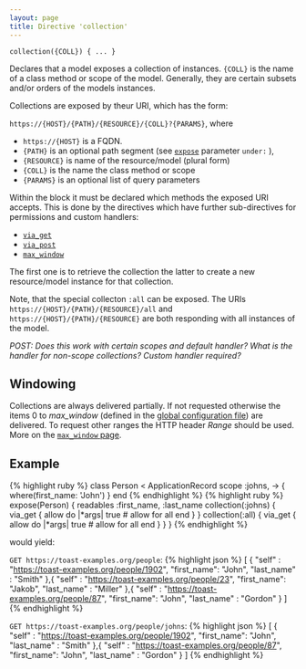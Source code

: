 ```yaml
---
layout: page
title: Directive 'collection'
---
```


`collection({COLL}) { ... }`

Declares that a model exposes a collection of instances. `{COLL}` is the name of a class method or scope of the model. Generally, they are certain subsets and/or orders of the models instances.

Collections are exposed by theur URI, which has the form:

`https://{HOST}/{PATH}/{RESOURCE}/{COLL}?{PARAMS}`, where

* `https://{HOST}` is a FQDN.
* `{PATH}` is an optional path segment (see [`expose`](expose) parameter `under:` ),
* `{RESOURCE}` is name of the resource/model (plural form)
* `{COLL}` is the name the class method or scope
* `{PARAMS}` is an optional list of query parameters

Within the block it must be declared which methods the exposed URI
accepts. This is done by the directives which have further
sub-directives for permissions and custom handlers:

* [`via_get`](via_get) <!-- [C.1]-->
* [`via_post`](via_post) <!-- [C.1] -->
* [`max_window`](max_window) <!-- [C.2] -->

The first one is to retrieve the collection the latter to create a new resource/model instance for that collection.

Note, that the special collecton `:all` can be exposed. The URIs `https://{HOST}/{PATH}/{RESOURCE}/all` and `https://{HOST}/{PATH}/{RESOURCE}` are both responding with all instances of the model.

*POST: Does this work with certain scopes and default handler? What is the handler for non-scope collections? Custom handler required?*

## Windowing

Collections are always delivered partially. If not requested otherwise
the items 0 to _max_window_ (defined in the
[global configuration file](global_config)) are delivered. To request
other ranges the HTTP header _Range_ should be used. More on the
[`max_window` page](max_window).

## Example

{% highlight ruby %}
class Person < ApplicationRecord
  scope :johns, -> { where(first_name: 'John') }
end
{% endhighlight %}
{% highlight ruby %}
expose(Person) {
  readables :first_name, :last_name
  collection(:johns) {
    via_get {
      allow do |*args|
        true # allow for all
      end
    }
  }
  collection(:all) {
    via_get {
      allow do |*args|
        true # allow for all
      end
    }
  }
}
{% endhighlight %}

would yield:

`GET https://toast-examples.org/people`:
{% highlight json %}
[
    {
	"self"      : "https://toast-examples.org/people/1902",
	"first_name": "John",
	"last_name" : "Smith"
    },{
	"self"      : "https://toast-examples.org/people/23",
	"first_name": "Jakob",
	"last_name" : "Miller"
    },{
	"self"      : "https://toast-examples.org/people/87",
	"first_name": "John",
	"last_name" : "Gordon"
    }
]
{% endhighlight %}

`GET https://toast-examples.org/people/johns`:
{% highlight json %}
[
    {
	"self"      : "https://toast-examples.org/people/1902",
	"first_name": "John",
	"last_name" : "Smith"
    },{
	"self"      : "https://toast-examples.org/people/87",
	"first_name": "John",
	"last_name" : "Gordon"
    }
]
{% endhighlight %}
